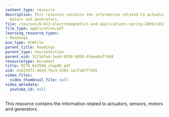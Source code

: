 ```yaml
---
content_type: resource
description: This resource contains the information related to actuators, sensors,
  motors and generators.
file: /courses/6-013-electromagnetics-and-applications-spring-2009/e163397146247bc4558e1acfa8ff74d2_MIT6_013S09_chap06.pdf
file_type: application/pdf
learning_resource_types:
- Readings
ocw_type: OCWFile
parent_title: Readings
parent_type: CourseSection
parent_uid: 31f14fa4-1ee6-0358-6058-4feee6a7f484
resourcetype: Document
title: MIT6_013S09_chap06.pdf
uid: e1633971-4624-7bc4-558e-1acfa8ff74d2
video_files:
  video_thumbnail_file: null
video_metadata:
  youtube_id: null
---
```

This resource contains the information related to actuators, sensors, motors and generators.

